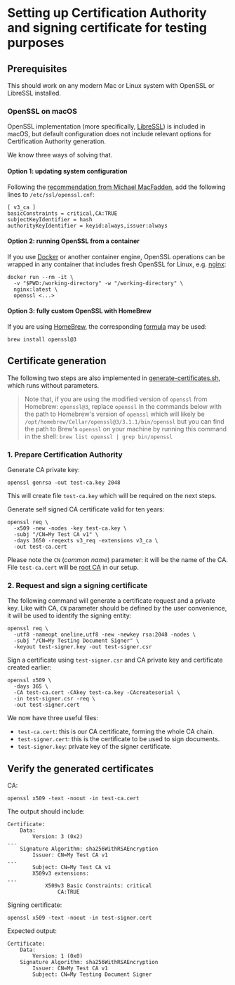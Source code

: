 # Setting up Certification Authority and signing certificate for testing purposes

## Prerequisites

This should work on any modern Mac or Linux system with OpenSSL or LibreSSL installed.

### OpenSSL on macOS

OpenSSL implementation (more specifically, [LibreSSL](https://www.libressl.org/)) is included in macOS, but default configuration does not include relevant options for Certification Authority generation.

We know three ways of solving that.

#### Option 1: updating system configuration

Following the [recommendation from Michael MacFadden](https://github.com/cert-manager/cert-manager/issues/279#issuecomment-365827793), add the following lines to `/etc/ssl/openssl.cnf`:

```
[ v3_ca ]
basicConstraints = critical,CA:TRUE
subjectKeyIdentifier = hash
authorityKeyIdentifier = keyid:always,issuer:always
```

#### Option 2: running OpenSSL from a container

If you use [Docker](https://www.docker.com/) or another container engine, OpenSSL operations can be wrapped in any container that includes fresh OpenSSL for Linux, e.g. [nginx](https://hub.docker.com/_/nginx):

```
docker run --rm -it \
  -v "$PWD:/working-directory" -w "/working-directory" \
  nginx:latest \
  openssl <...>
```

#### Option 3: fully custom OpenSSL with HomeBrew

If you are using [HomeBrew](https://brew.sh/), the corresponding [formula](https://formulae.brew.sh/formula/openssl@3) may be used:

```
brew install openssl@3
```

## Certificate generation

The following two steps are also implemented in [generate-certificates.sh](./generate-certificates.sh), which runs without parameters.

> Note that, if you are using the modified version of `openssl` from Homebrew: `openssl@3`, replace `openssl` in the commands below with the path to Homebrew's version of `openssl` which will likely be `/opt/homebrew/Cellar/openssl@3/3.1.1/bin/openssl` but you can find the path to Brew's `openssl` on your machine by running this command in the shell: `brew list openssl | grep bin/openssl`

### 1. Prepare Certification Authority

Generate CA private key:

```
openssl genrsa -out test-ca.key 2048
```

This will create file `test-ca.key` which will be required on the next steps. 

Generate self signed CA certificate valid for ten years:

```
openssl req \
  -x509 -new -nodes -key test-ca.key \
  -subj "/CN=My Test CA v1" \
  -days 3650 -reqexts v3_req -extensions v3_ca \
  -out test-ca.cert
```

Please note the `CN` (*common name*) parameter: it will be the name of the CA. File `test-ca.cert` will be [root CA](https://en.wikipedia.org/wiki/Root_certificate) in our setup.

### 2. Request and sign a signing certificate

The following command will generate a certificate request and a private key. Like with CA, `CN` parameter should be defined by the user convenience, it will be used to identify the signing entity:

```
openssl req \
  -utf8 -nameopt oneline,utf8 -new -newkey rsa:2048 -nodes \
  -subj "/CN=My Testing Document Signer" \
  -keyout test-signer.key -out test-signer.csr
```

Sign a certificate using `test-signer.csr` and CA private key and certificate created earlier:

```
openssl x509 \
  -days 365 \
  -CA test-ca.cert -CAkey test-ca.key -CAcreateserial \
  -in test-signer.csr -req \
  -out test-signer.cert
```

We now have three useful files:

* `test-ca.cert`: this is our CA certificate, forming the whole CA chain.
* `test-signer.cert`: this is the certificate to be used to sign documents.
* `test-signer.key`: private key of the signer certificate.


## Verify the generated certificates

CA: 

```
openssl x509 -text -noout -in test-ca.cert 
```

The output should include:

```
Certificate:
    Data:
        Version: 3 (0x2)
...
    Signature Algorithm: sha256WithRSAEncryption
        Issuer: CN=My Test CA v1
...
        Subject: CN=My Test CA v1
        X509v3 extensions:
...
            X509v3 Basic Constraints: critical
                CA:TRUE
```

Signing certificate:

```
openssl x509 -text -noout -in test-signer.cert
```

Expected output:

```
Certificate:
    Data:
        Version: 1 (0x0)
    Signature Algorithm: sha256WithRSAEncryption
        Issuer: CN=My Test CA v1
        Subject: CN=My Testing Document Signer
```
